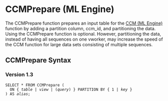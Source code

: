 <div class="nested0" aria-labelledby="ariaid-title1" topicindex="1" topicid="wvn1506435412030" id="wvn1506435412030"><h1 class="title topictitle1" id="ariaid-title1">CCMPrepare (ML Engine)</h1><div class="body conbody">
<p class="p">The CCMPrepare function prepares an input table for the <a href="vpk1558464925784.md#glu1506436467167">CCM (ML Engine)</a> function by adding a partition column, ccm_id, and partitioning the data. Using the CCMPrepare function is optional. However, partitioning the data, instead of having all sequences on one vworker, may increase the speed of the CCM function for large data sets consisting of multiple sequences.</p></div><div class="topic reference nested1" aria-labelledby="ariaid-title2" topicindex="2" topicid="sms1506435509358" xml:lang="en-us" lang="en-us" id="sms1506435509358">
<h2 class="title topictitle2" id="ariaid-title2">CCMPrepare Syntax</h2><div class="body refbody"><div class="section" id="sms1506435509358__section_N10011_N1000E_N10001">
<h3 class="title sectiontitle">Version <span>1.3</span></h3><pre class="pre codeblock" xml:space="preserve"><code>SELECT * FROM CCMPrepare (
  <span>ON { <var class="keyword varname">table</var> | <var class="keyword varname">view</var> | (<var class="keyword varname">query</var>) }</span> PARTITION BY { 1 | <var class="keyword varname">key</var> }
) AS <var class="keyword varname">alias</var>;</code></pre></div></div></div></div>
